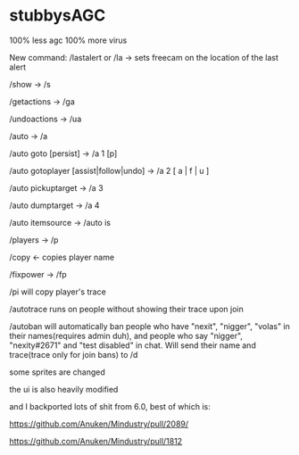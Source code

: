 # stubbysAGC
 100% less agc 100% more virus

New command: /lastalert or /la -> sets freecam on the location of the last alert

/show -> /s

/getactions -> /ga

/undoactions -> /ua

/auto -> /a

/auto goto [persist] -> /a 1 [p]

/auto gotoplayer [assist|follow|undo] -> /a 2 [ a | f | u ]

/auto pickuptarget -> /a 3

/auto dumptarget -> /a 4

/auto itemsource -> /auto is

/players -> /p

/copy <- copies player name

/fixpower -> /fp

/pi will copy player's trace

/autotrace runs on people without showing their trace upon join

/autoban will automatically ban people who have "nexit", "nigger", "volas" in their names(requires admin duh), and people who say "nigger", "nexity#2671" and "test disabled" in chat. Will send their name and trace(trace only for join bans) to /d

some sprites are changed

the ui is also heavily modified

and I backported lots of shit from 6.0, best of which is:

https://github.com/Anuken/Mindustry/pull/2089/

https://github.com/Anuken/Mindustry/pull/1812
